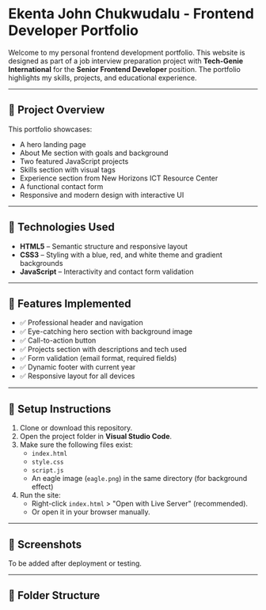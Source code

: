 # Ekenta John Chukwudalu - Frontend Developer Portfolio

Welcome to my personal frontend development portfolio. This website is designed as part of a job interview preparation project with **Tech-Genie International** for the **Senior Frontend Developer** position. The portfolio highlights my skills, projects, and educational experience.

---

## 🚀 Project Overview

This portfolio showcases:
- A hero landing page
- About Me section with goals and background
- Two featured JavaScript projects
- Skills section with visual tags
- Experience section from New Horizons ICT Resource Center
- A functional contact form
- Responsive and modern design with interactive UI

---

## 🔧 Technologies Used

- **HTML5** – Semantic structure and responsive layout
- **CSS3** – Styling with a blue, red, and white theme and gradient backgrounds
- **JavaScript** – Interactivity and contact form validation

---

## 📂 Features Implemented

- ✅ Professional header and navigation
- ✅ Eye-catching hero section with background image
- ✅ Call-to-action button
- ✅ Projects section with descriptions and tech used
- ✅ Form validation (email format, required fields)
- ✅ Dynamic footer with current year
- ✅ Responsive layout for all devices

---

## 🎯 Setup Instructions

1. Clone or download this repository.
2. Open the project folder in **Visual Studio Code**.
3. Make sure the following files exist:
   - `index.html`
   - `style.css`
   - `script.js`
   - An eagle image (`eagle.png`) in the same directory (for background effect)
4. Run the site:
   - Right-click `index.html` > "Open with Live Server" (recommended).
   - Or open it in your browser manually.

---

## 📸 Screenshots

To be added after deployment or testing.

---

## 📁 Folder Structure

